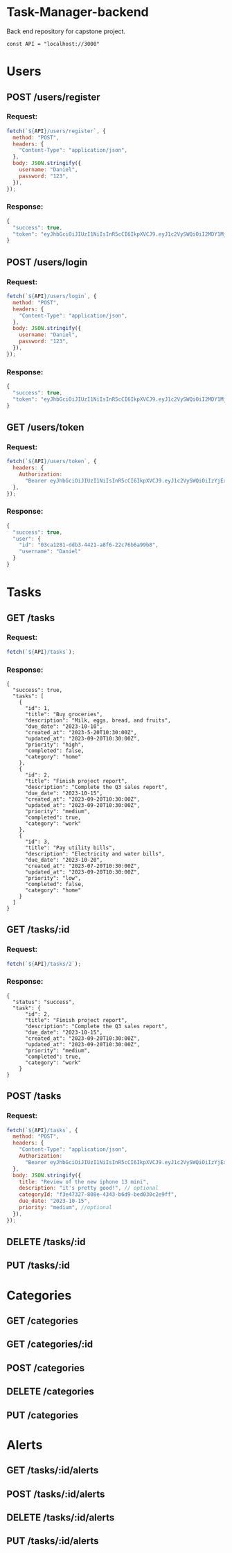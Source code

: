 # Task-Manager-backend
Back end repository for capstone project.

`const API = "localhost://3000" `
# Users

## POST /users/register
### Request:
```js
fetch(`${API}/users/register`, {
  method: "POST",
  headers: {
    "Content-Type": "application/json",
  },
  body: JSON.stringify({
    username: "Daniel",
    password: "123",
  }),
});
```

### Response:

```js
{
  "success": true,
  "token": "eyJhbGciOiJIUzI1NiIsInR5cCI6IkpXVCJ9.eyJ1c2VySWQiOiI2MDY1MjQ3Ny0yZDY1LTQzYzctYTJmMS1mMzU4ZTQyMGQxYWEiLCJpYXQiOjE2OTQ1Mjk3MDh9.a1HjJulV55JAwyKfKt8sTjpq0AKgGcahBNM1efgFE5g"
}
```

## POST /users/login

### Request:

```js
fetch(`${API}/users/login`, {
  method: "POST",
  headers: {
    "Content-Type": "application/json",
  },
  body: JSON.stringify({
    username: "Daniel",
    password: "123",
  }),
});
```

### Response:

```js
{
  "success": true,
  "token": "eyJhbGciOiJIUzI1NiIsInR5cCI6IkpXVCJ9.eyJ1c2VySWQiOiI2MDY1MjQ3Ny0yZDY1LTQzYzctYTJmMS1mMzU4ZTQyMGQxYWEiLCJpYXQiOjE2OTQ1Mjk3MDh9.a1HjJulV55JAwyKfKt8sTjpq0AKgGcahBNM1efgFE5g"
}
```

## GET /users/token

### Request:

```js
fetch(`${API}/users/token`, {
  headers: {
    Authorization:
      "Bearer eyJhbGciOiJIUzI1NiIsInR5cCI6IkpXVCJ9.eyJ1c2VySWQiOiIzYjExZDIzMy1mZTE0LTQ2NzgtYjAwMC03YzJkNTFkYmE3MWEiLCJpYXQiOjE2OTQ1MjE5Nzl9.6qiWcCWgOA3Wvie8pjimOs1j8irhOQy6WfdVUNhUhkU",
  },
});
```

### Response:

```js
{
  "success": true,
  "user": {
    "id": "03ca1281-ddb3-4421-a8f6-22c76b6a99b8",
    "username": "Daniel"
  }
}
```

# Tasks
## GET /tasks

### Request:

```js
fetch(`${API}/tasks`);
```

### Response:

```
{
  "success": true,
  "tasks": [
    {
      "id": 1,
      "title": "Buy groceries",
      "description": "Milk, eggs, bread, and fruits",
      "due_date": "2023-10-10",
      "created_at": "2023-5-20T10:30:00Z",
      "updated_at": "2023-09-20T10:30:00Z",
      "priority": "high",
      "completed": false,
      "category": "home"
    },
    {
      "id": 2,
      "title": "Finish project report",
      "description": "Complete the Q3 sales report",
      "due_date": "2023-10-15",
      "created_at": "2023-09-20T10:30:00Z",
      "updated_at": "2023-09-20T10:30:00Z",
      "priority": "medium",
      "completed": true,
      "category": "work"
    },
    {
      "id": 3,
      "title": "Pay utility bills",
      "description": "Electricity and water bills",
      "due_date": "2023-10-20",
      "created_at": "2023-07-20T10:30:00Z",
      "updated_at": "2023-09-20T10:30:00Z",
      "priority": "low",
      "completed": false,
      "category": "home"
    }
  ]
}
```



## GET /tasks/:id

### Request:

```js
fetch(`${API}/tasks/2`);
```
### Response:

```
{
  "status": "success",
  "task": {
      "id": 2,
      "title": "Finish project report",
      "description": "Complete the Q3 sales report",
      "due_date": "2023-10-15",
      "created_at": "2023-09-20T10:30:00Z",
      "updated_at": "2023-09-20T10:30:00Z",
      "priority": "medium",
      "completed": true,
      "category": "work"
    }
}

```

## POST /tasks

### Request:

```js
fetch(`${API}/tasks`, {
  method: "POST",
  headers: {
    "Content-Type": "application/json",
    Authorization:
      "Bearer eyJhbGciOiJIUzI1NiIsInR5cCI6IkpXVCJ9.eyJ1c2VySWQiOiIzYjExZDIzMy1mZTE0LTQ2NzgtYjAwMC03YzJkNTFkYmE3MWEiLCJpYXQiOjE2OTQ1MjE5Nzl9.6qiWcCWgOA3Wvie8pjimOs1j8irhOQy6WfdVUNhUhkU",
  },
  body: JSON.stringify({
    title: "Review of the new iphone 13 mini", 
    description: "it's pretty good!", // optional
    categoryId: "f3e47327-808e-4343-b6d9-bed030c2e9ff",
    due_date: "2023-10-15",
    priority: "medium", //optional
  }),
});
```


## DELETE /tasks/:id

## PUT /tasks/:id 

# Categories
## GET /categories

## GET /categories/:id

## POST /categories

## DELETE /categories

## PUT /categories

# Alerts

## GET /tasks/:id/alerts

## POST /tasks/:id/alerts 

## DELETE /tasks/:id/alerts

## PUT /tasks/:id/alerts
